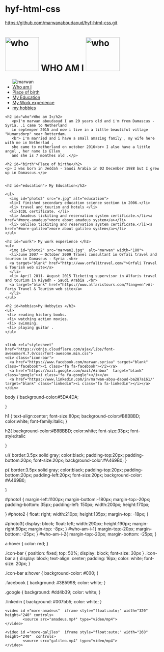 # hyf-html-css
https://github.com/marwanaboudaoud/hyf-html-css.git
<!Doctype html>
<html>
  <head>
    <meta charset="utf-8">
    <title>marwan aboudaoud</title>
    <link rel="stylesheet" href="marwan.css">
  </head>
   <body>
    <h1><img id="who-am-i-1" src="face5.png"  alt="who" width="110">
         WHO AM I
        <img id="who-am-i-2" src="face3.png" alt="who" width="110">
        </h1>
    <ul>
      <img id="photo1" src="marwan1.png"  alt="marwan" >
      <li><a href="#who"> Who am I</a></li>
      <li><a href="#birth">Place of birth  </a></li>
      <li><a href="#education">My Education</a></li>
      <li><a href="#work"> My Work experience</a></li> 
      <li><a href="#hobbies">my hobbies</a></li>
    </ul>
    
    <h2 id="who">Who am I</h2>
       <p>I'm marwan aboudaoud I am 29 years old and i'm from Damascus - Syria. .i came to Netherland
       in septemper 2015 and now i live in a little beautiful village "Numansdorp" near Rotterdam.
       <br> I'm married and i have a small amazing family , my wife here with me in Netherlad , 
       she came to netherland on october 2016<br> I also have a little angel , her name is Ellen 
       and she is 7 monthes old .</p>
    
    <h2 id="birth">Place of birthe</h2>
    <p> I was born in Jeddah - Saudi Arabia in 03 December 1988 but I grew up in Damascus.</p>
     
    
    <h2 id="education"> My Education</h2>
    
    <ul>
      <img id="photo3" src="e.jpg" alt="education">
      <li>I finished secondary education science section in 2006.</li>
      <li> travel and tourism and hotels </li>
      <li>ICDL certificate. </li>
      <li> Amadeus tickiting and reservation system certificate.</li><a href="#more-amadeus">more about amadeus system</a></li>
      <li> Galileo tickiting and reservation system certificate.</li><a href="#more-galileo">more about galileo system</a></li>
    </ul>
    
    <h2 id="work"> My work experience </h2>
    <ul>
      <img id="photo2" src="marwan2.jpg"  alt="marwan" width="180">
      <li>June 2007 – October 2009 Travel consultant in Orfali travel and tourism in Damascus - Syria .<br>
      <a target="blank" href="http://www.orfalitravel.com/">Orfali Travel & Tourism web site</a>
      </li>
      <li> April 2011- August 2015 Ticketing supervisor in Alfaris travel and tourism in Riyadh - Saudi Arabia .<br>
      <a target="blank" href="https://www.alfaristours.com/?lang=en">Al-Faris Travel & Tourism web site</a>
      </li>
    </ul>

    <h2 id=hobbies>My Hobbyies </h2> 
    <ul>
     <li> reading history books.
     <li> watching action movies.
     <li> swimming.
     <li> playing guitar .  
    </ul>

    
    <link rel="stylesheet" href="https://cdnjs.cloudflare.com/ajax/libs/font-awesome/4.7.0/css/font-awesome.min.css">
    <div class="icon-bar">
      <a href="https://www.facebook.com/marwan.syriaa" target="blank" class="facebook"><i class="fa fa-facebook"></i></a>  
      <a href="https://mail.google.com/mail/#inbox"  target="blank" class="google"><i class="fa fa-google"></i></a> 
      <a href="https://www.linkedin.com/in/marwan-abou-daoud-ba287a161/" target="blank" class="linkedin"><i class="fa fa-linkedin"></i></a> 
    </div>




























body {
    background-color:#5DA4DA;
    
  }
  
  h1 {
    text-align:center;
    font-size:80px;
    background-color:#B8BBBD;
    color:white;
    font-family:italic;
  }
  
  h2{
    background-color:#B8BBBD;
    color:white;
    font-size:33px;
    font-style:italic
    
  }
  
  ul{
    border:3.5px solid gray;
    color:black;
    padding-top:20px;
    padding-bottom:20px;
    font-size:20px;
    background-color:#A469B0;
  }
  
  p{
    border:3.5px solid gray;
    color:black;
    padding-top:20px;
    padding-bottom:20px;
    padding-left:20px;
    font-size:20px;
    background-color: #A469B0;
    
  }



  #photo1 {
    margin-left:1100px;
    margin-bottom:-180px;
    margin-top:-20px;
    padding-bottom: 35px; 
    padding-left: 150px;
    width:200px;
    height:170px;
    
   
  }
  #photo2 {
    float: right;
    width:210px;
    height:135px;
    margin-top: -18px;
  }

  #photo3{
    display: block;
    float: left;
    width:290px;
    height:190px;
    margin-right:50px;
    margin-top: -8px;
  }
  #who-am-i-1{
    margin-top:-20px;
    margin-bottom: -25px;
  }
  #who-am-i-2{
    margin-top:-20px;
    margin-bottom: -25px;
  }

  a:hover {
      color: red;
  }
  

  .icon-bar {
    position: fixed;
    top: 50%;
    display: block;
    font-size: 30px
  }
  .icon-bar a {
  display: block;
  text-align: center;
  padding: 16px;
  color: white;
  font-size: 20px;
}

  .icon-bar a:hover {
    background-color: #000;
  }
  
  .facebook {
    background: #3B5998;
    color: white;
  }
  

  
  .google {
    background: #dd4b39;
    color: white;
  }
  
  .linkedin {
    background: #007bb5;
    color: white;
  }
  
 




    <video id ="more-amadeus"  iframe style="float:auto;" width="320" height="240" controls>
            <source src="amadeus.mp4" type="video/mp4">
    </video>
        
    <video id ="more-galileo"  iframe style="float:auto;" width="260" height="240"  controls>
            <source src="galileo.mp4" type="video/mp4">
    </video>

  </body>
  
  </html>
